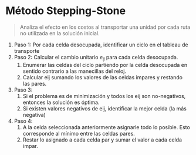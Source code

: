 # Método Stepping-Stone

> Analiza el efecto en los costos al transportar una unidad por cada ruta no utilizada en la solución inicial.

1. Paso 1: Por cada celda desocupada, identificar un ciclo en el tableau de transporte
2. Paso 2: Calcular el cambio unitario $e_{ij}$ para cada celda desocupada.
	1. Enumerar las celdas del ciclo partiendo por la celda desocupada en sentido contrario a las manecillas del reloj.
	2. Calcular eij sumando los valores de las celdas impares y restando las pares.
3. Paso 3:
	1. Si el problema es de minimización y todos los eij son no-negativos, entonces la solución es óptima.
	2. Si existen valores negativos de eij, identificar la mejor celda (la más negativa)
4. Paso 4:
	1. A la celda seleccionada anteriormente asignarle todo lo posible. Esto corresponde al mínimo entre las celdas pares.
	2. Restar lo asignado a cada celda par y sumar el valor a cada celda impar.